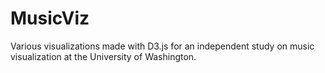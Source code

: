 # MusicViz

Various visualizations made with D3.js for an independent study on music visualization at the University of Washington.
